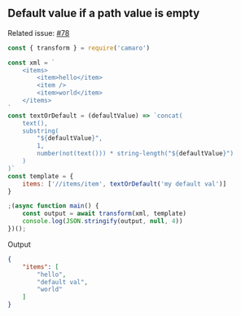 ## Default value if a path value is empty

Related issue: [#78](https://github.com/tuananh/camaro/issues/78)

```js
const { transform } = require('camaro')

const xml = `
    <items>
        <item>hello</item>
        <item />
        <item>world</item>
    </items>
`
const textOrDefault = (defaultValue) => `concat(
    text(),
    substring(
        "${defaultValue}",
        1,
        number(not(text())) * string-length("${defaultValue}")
    )
)`
const template = {
    items: ['//items/item', textOrDefault('my default val')]
}

;(async function main() {
    const output = await transform(xml, template)
    console.log(JSON.stringify(output, null, 4))
})();
```

Output

```json
{
    "items": [
        "hello",
        "default val",
        "world"
    ]
}
```
